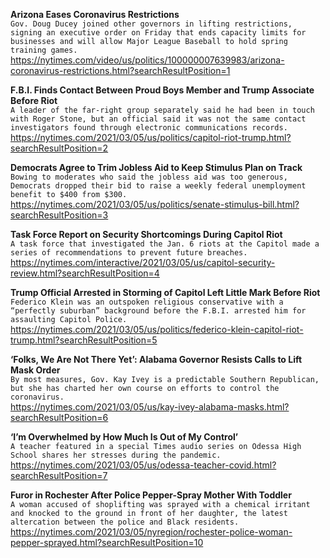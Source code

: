 **Arizona Eases Coronavirus Restrictions**\
`Gov. Doug Ducey joined other governors in lifting restrictions, signing an executive order on Friday that ends capacity limits for businesses and will allow Major League Baseball to hold spring training games.`\
https://nytimes.com/video/us/politics/100000007639983/arizona-coronavirus-restrictions.html?searchResultPosition=1

**F.B.I. Finds Contact Between Proud Boys Member and Trump Associate Before Riot**\
`A leader of the far-right group separately said he had been in touch with Roger Stone, but an official said it was not the same contact investigators found through electronic communications records.`\
https://nytimes.com/2021/03/05/us/politics/capitol-riot-trump.html?searchResultPosition=2

**Democrats Agree to Trim Jobless Aid to Keep Stimulus Plan on Track**\
`Bowing to moderates who said the jobless aid was too generous, Democrats dropped their bid to raise a weekly federal unemployment benefit to $400 from $300.`\
https://nytimes.com/2021/03/05/us/politics/senate-stimulus-bill.html?searchResultPosition=3

**Task Force Report on Security Shortcomings During Capitol Riot**\
`A task force that investigated the Jan. 6 riots at the Capitol made a series of recommendations to prevent future breaches.`\
https://nytimes.com/interactive/2021/03/05/us/capitol-security-review.html?searchResultPosition=4

**Trump Official Arrested in Storming of Capitol Left Little Mark Before Riot**\
`Federico Klein was an outspoken religious conservative with a “perfectly suburban” background before the F.B.I. arrested him for assaulting Capitol Police.`\
https://nytimes.com/2021/03/05/us/politics/federico-klein-capitol-riot-trump.html?searchResultPosition=5

**‘Folks, We Are Not There Yet’: Alabama Governor Resists Calls to Lift Mask Order**\
`By most measures, Gov. Kay Ivey is a predictable Southern Republican, but she has charted her own course on efforts to control the coronavirus.`\
https://nytimes.com/2021/03/05/us/kay-ivey-alabama-masks.html?searchResultPosition=6

**‘I’m Overwhelmed by How Much Is Out of My Control’**\
`A teacher featured in a special Times audio series on Odessa High School shares her stresses during the pandemic.`\
https://nytimes.com/2021/03/05/us/odessa-teacher-covid.html?searchResultPosition=7

**Furor in Rochester After Police Pepper-Spray Mother With Toddler**\
`A woman accused of shoplifting was sprayed with a chemical irritant and knocked to the ground in front of her daughter, the latest altercation between the police and Black residents.`\
https://nytimes.com/2021/03/05/nyregion/rochester-police-woman-pepper-sprayed.html?searchResultPosition=10

